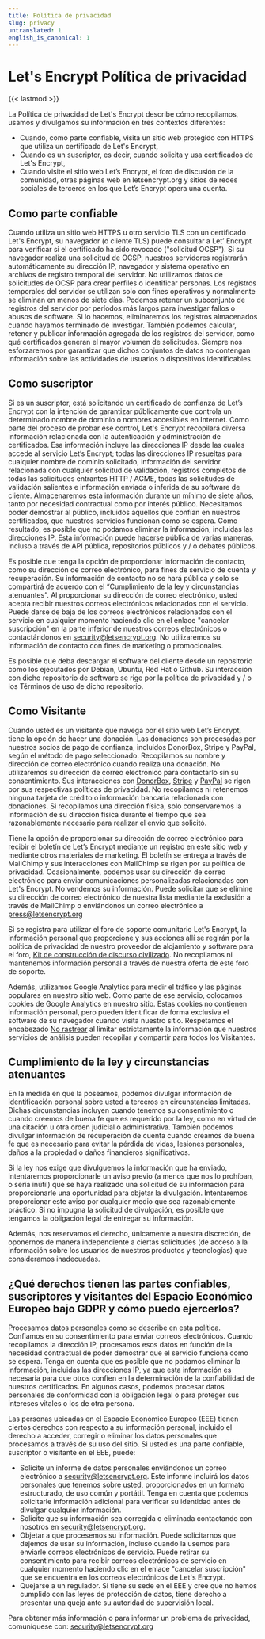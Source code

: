 ```yaml
---
title: Política de privacidad
slug: privacy
untranslated: 1
english_is_canonical: 1
---
```


# Let's Encrypt Política de privacidad

{{< lastmod >}}

La Política de privacidad de Let's Encrypt describe cómo recopilamos, usamos y divulgamos su información en tres contextos diferentes:

* Cuando, como parte confiable, visita un sitio web protegido con HTTPS que utiliza un certificado de Let's Encrypt,
* Cuando es un suscriptor, es decir, cuando solicita y usa certificados de Let's Encrypt,
* Cuando visite el sitio web Let’s Encrypt, el foro de discusión de la comunidad, otras páginas web en letsencrypt.org y sitios de redes sociales de terceros en los que Let’s Encrypt opera una cuenta.

## Como parte confiable

Cuando utiliza un sitio web HTTPS u otro servicio TLS con un certificado Let's Encrypt, su navegador (o cliente TLS) puede consultar a Let’ Encrypt para verificar si el certificado ha sido revocado ("solicitud OCSP"). Si su navegador realiza una solicitud de OCSP, nuestros servidores registrarán automáticamente su dirección IP, navegador y sistema operativo en archivos de registro temporal del servidor. No utilizamos datos de solicitudes de OCSP para crear perfiles o identificar personas. Los registros temporales del servidor se utilizan solo con fines operativos y normalmente se eliminan en menos de siete días. Podemos retener un subconjunto de registros del servidor por períodos más largos para investigar fallos o abusos de software. Si lo hacemos, eliminaremos los registros almacenados cuando hayamos terminado de investigar. También podemos calcular, retener y publicar información agregada de los registros del servidor, como qué certificados generan el mayor volumen de solicitudes. Siempre nos esforzaremos por garantizar que dichos conjuntos de datos no contengan información sobre las actividades de usuarios o dispositivos identificables.

## Como suscriptor

Si es un suscriptor, está solicitando un certificado de confianza de Let’s Encrypt con la intención de garantizar públicamente que controla un determinado nombre de dominio o nombres accesibles en Internet. Como parte del proceso de probar ese control, Let's Encrypt recopilará diversa información relacionada con la autenticación y administración de certificados. Esa información incluye las direcciones IP desde las cuales accede al servicio Let’s Encrypt; todas las direcciones IP resueltas para cualquier nombre de dominio solicitado, información del servidor relacionada con cualquier solicitud de validación, registros completos de todas las solicitudes entrantes HTTP / ACME, todas las solicitudes de validación salientes e información enviada o inferida de su software de cliente. Almacenaremos esta información durante un mínimo de siete años, tanto por necesidad contractual como por interés público. Necesitamos poder demostrar al público, incluidos aquellos que confían en nuestros certificados, que nuestros servicios funcionan como se espera. Como resultado, es posible que no podamos eliminar la información, incluidas las direcciones IP. Esta información puede hacerse pública de varias maneras, incluso a través de API pública, repositorios públicos y / o debates públicos.

Es posible que tenga la opción de proporcionar información de contacto, como su dirección de correo electrónico, para fines de servicio de cuenta y recuperación. Su información de contacto no se hará pública y solo se compartirá de acuerdo con el “Cumplimiento de la ley y circunstancias atenuantes”. Al proporcionar su dirección de correo electrónico, usted acepta recibir nuestros correos electrónicos relacionados con el servicio. Puede darse de baja de los correos electrónicos relacionados con el servicio en cualquier momento haciendo clic en el enlace "cancelar suscripción" en la parte inferior de nuestros correos electrónicos o contactándonos en [security@letsencrypt.org](mailto:security@letsencrypt.org). No utilizaremos su información de contacto con fines de marketing o promocionales.

Es posible que deba descargar el software del cliente desde un repositorio como los ejecutados por Debian, Ubuntu, Red Hat o Github. Su interacción con dicho repositorio de software se rige por la política de privacidad y / o los Términos de uso de dicho repositorio.

## Como Visitante

Cuando usted es un visitante que navega por el sitio web Let’s Encrypt, tiene la opción de hacer una donación. Las donaciones son procesadas por nuestros socios de pago de confianza, incluidos DonorBox, Stripe y PayPal, según el método de pago seleccionado. Recopilamos su nombre y dirección de correo electrónico cuando realiza una donación. No utilizaremos su dirección de correo electrónico para contactarlo sin su consentimiento. Sus interacciones con [DonorBox](https://donorbox.org/privacy), [Stripe](https://stripe.com/privacy/) y [PayPal](https://www.paypal.com/us/webapps/mpp/ua/privacy-full) se rigen por sus respectivas políticas de privacidad. No recopilamos ni retenemos ninguna tarjeta de crédito o información bancaria relacionada con donaciones. Si recopilamos una dirección física, solo conservaremos la información de su dirección física durante el tiempo que sea razonablemente necesario para realizar el envío que solicitó.

Tiene la opción de proporcionar su dirección de correo electrónico para recibir el boletín de Let’s Encrypt mediante un registro en este sitio web y mediante otros materiales de marketing. El boletín se entrega a través de MailChimp y sus interacciones con MailChimp se rigen por su política de privacidad. Ocasionalmente, podemos usar su dirección de correo electrónico para enviar comunicaciones personalizadas relacionadas con Let's Encrypt. No vendemos su información. Puede solicitar que se elimine su dirección de correo electrónico de nuestra lista mediante la exclusión a través de MailChimp o enviándonos un correo electrónico a [press@letsencrypt.org](mailto:press@letsencrypt.org)

Si se registra para utilizar el foro de soporte comunitario Let's Encrypt, la información personal que proporcione y sus acciones allí se regirán por la política de privacidad de nuestro proveedor de alojamiento y software para el foro, [Kit de construcción de discurso civilizado](https://www.discurso.org/privacidad). No recopilamos ni mantenemos información personal a través de nuestra oferta de este foro de soporte.

Además, utilizamos Google Analytics para medir el tráfico y las páginas populares en nuestro sitio web. Como parte de ese servicio, colocamos cookies de Google Analytics en nuestro sitio. Estas cookies no contienen información personal, pero pueden identificar de forma exclusiva el software de su navegador cuando visita  nuestro sitio. Respetamos el encabezado [No rastrear](http://donottrack.us/) al limitar estrictamente la información que nuestros servicios de análisis pueden recopilar y compartir para todos los Visitantes.

## Cumplimiento de la ley y circunstancias atenuantes

En la medida en que la poseamos, podemos divulgar información de identificación personal sobre usted a terceros en circunstancias limitadas. Dichas circunstancias incluyen cuando tenemos su consentimiento o cuando creemos de buena fe que es requerido por la ley, como en virtud de una citación u otra orden judicial o administrativa. También podemos divulgar información de recuperación de cuenta cuando creamos de buena fe que es necesario para evitar la pérdida de vidas, lesiones personales, daños a la propiedad o daños financieros significativos.

Si la ley nos exige que divulguemos la información que ha enviado, intentaremos proporcionarle un aviso previo (a menos que nos lo prohíban, o sería inútil) que se haya realizado una solicitud de su información para proporcionarle una oportunidad para objetar la divulgación. Intentaremos proporcionar este aviso por cualquier medio que sea razonablemente práctico. Si no impugna la solicitud de divulgación, es posible que tengamos la obligación legal de entregar su información.

Además, nos reservamos el derecho, únicamente a nuestra discreción, de oponernos de manera independiente a ciertas solicitudes (de acceso a la información sobre los usuarios de nuestros productos y tecnologías) que consideramos inadecuadas.

## ¿Qué derechos tienen las partes confiables, suscriptores y visitantes del Espacio Económico Europeo bajo GDPR y cómo puedo ejercerlos?

Procesamos datos personales como se describe en esta política. Confiamos en su consentimiento para enviar correos electrónicos. Cuando recopilamos la dirección IP, procesamos esos datos en función de la necesidad contractual de poder demostrar que el servicio funciona como se espera. Tenga en cuenta que es posible que no podamos eliminar la información, incluidas las direcciones IP, ya que esta información es necesaria para que otros confíen en la determinación de la confiabilidad de nuestros certificados. En algunos casos, podemos procesar datos personales de conformidad con la obligación legal o para proteger sus intereses vitales o los de otra persona.

Las personas ubicadas en el Espacio Económico Europeo (EEE) tienen ciertos derechos con respecto a su información personal, incluido el derecho a acceder, corregir o eliminar los datos personales que procesamos a través de su uso del sitio. Si usted es una parte confiable, suscriptor o visitante en el EEE, puede:

* Solicite un informe de datos personales enviándonos un correo electrónico a security@letsencrypt.org. Este informe incluirá los datos personales que tenemos sobre usted, proporcionados en un formato estructurado, de uso común y portátil. Tenga en cuenta que podemos solicitarle información adicional para verificar su identidad antes de divulgar cualquier información.
* Solicite que su información sea corregida o eliminada contactando con nosotros en security@letsencrypt.org.
* Objetar a que procesemos su información. Puede solicitarnos que dejemos de usar su información, incluso cuando la usemos para enviarle correos electrónicos de servicio. Puede retirar su consentimiento para recibir correos electrónicos de servicio en cualquier momento haciendo clic en el enlace "cancelar suscripción" que se encuentra en los correos electrónicos de Let's Encrypt.
* Quejarse a un regulador. Si tiene su sede en el EEE y cree que no hemos cumplido con las leyes de protección de datos, tiene derecho a presentar una queja ante su autoridad de supervisión local.

Para obtener más información o para informar un problema de privacidad, comuníquese con: [security@letsencrypt.org](mailto:security@letsencrypt.org)

